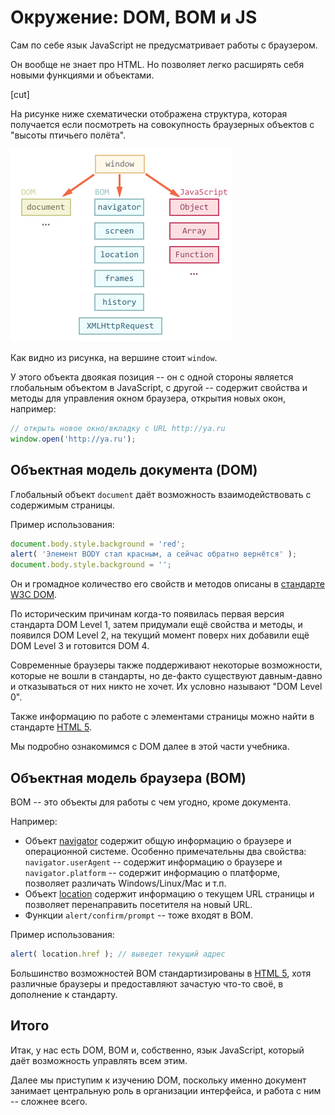 # Окружение: DOM, BOM и JS

Сам по себе язык JavaScript не предусматривает работы с браузером.

Он вообще не знает про HTML. Но позволяет легко расширять себя новыми функциями и объектами.

[cut]

На рисунке ниже схематически отображена структура, которая получается если посмотреть на совокупность браузерных объектов с "высоты птичьего полёта".

![](windowObjects.png)

Как видно из рисунка, на вершине стоит `window`.

У этого объекта двоякая позиция -- он с одной стороны является глобальным объектом в JavaScript, с другой -- содержит свойства и методы для управления окном браузера, открытия новых окон, например:

```js run
// открыть новое окно/вкладку с URL http://ya.ru
window.open('http://ya.ru');
```

## Объектная модель документа (DOM)

Глобальный объект `document` даёт возможность взаимодействовать с содержимым страницы.

Пример использования:
```js run
document.body.style.background = 'red';
alert( 'Элемент BODY стал красным, а сейчас обратно вернётся' );
document.body.style.background = '';
```

Он и громадное количество его свойств и методов описаны в [стандарте W3C DOM](http://www.w3.org/DOM/DOMTR).

По историческим причинам когда-то появилась первая версия стандарта DOM Level 1, затем придумали ещё свойства и методы, и появился DOM Level 2, на текущий момент поверх них добавили ещё DOM Level 3 и готовится DOM 4.

Современные браузеры также поддерживают некоторые возможности, которые не вошли в стандарты, но де-факто существуют давным-давно и отказываться от них никто не хочет. Их условно называют "DOM Level 0".

Также информацию по работе с элементами страницы можно найти в стандарте [HTML 5](http://www.w3.org/TR/html5/Overview.html).

Мы подробно ознакомимся с DOM далее в этой части учебника.

## Объектная модель браузера (BOM)

BOM -- это объекты для работы с чем угодно, кроме документа.

Например:

- Объект [navigator](https://developer.mozilla.org/en/DOM/window.navigator) содержит общую информацию о браузере и операционной системе. Особенно примечательны два свойства: `navigator.userAgent` -- содержит информацию о браузере и `navigator.platform` -- содержит информацию о платформе, позволяет различать Windows/Linux/Mac и т.п.
- Объект [location](https://developer.mozilla.org/en-US/docs/Web/API/Window.location) содержит информацию о текущем URL страницы и позволяет перенаправить посетителя на новый URL.
- Функции `alert/confirm/prompt` -- тоже входят в BOM.

Пример использования:
```js run
alert( location.href ); // выведет текущий адрес
```

Большинство возможностей BOM стандартизированы в [HTML 5](http://www.w3.org/TR/html5/Overview.html), хотя различные браузеры и предоставляют зачастую что-то своё, в дополнение к стандарту.

## Итого

Итак, у нас есть DOM, BOM и, собственно, язык JavaScript, который даёт возможность управлять всем этим.

Далее мы приступим к изучению DOM, поскольку именно документ занимает центральную роль в организации интерфейса, и работа с ним -- сложнее всего.